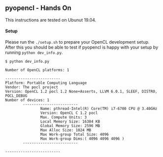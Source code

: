 ## pyopencl - Hands On

This instructions are tested on Ubunut 19.04.

#### Setup
Please run the `./setup.sh` to prepare your OpenCL development setup.
After this you should be able to test if pyopencl is happy with your setup by running
`python dev_info.py`.

```
$ python dev_info.py

Number of OpenCL platforms: 1

-------------------------
Platform: Portable Computing Language
Vendor: The pocl project
Version: OpenCL 1.2 pocl 1.2 None+Asserts, LLVM 6.0.1, SLEEF, DISTRO, POCL_DEBUG
Number of devices: 1
        -------------------------
                Name: pthread-Intel(R) Core(TM) i7-6700 CPU @ 3.40GHz
                Version: OpenCL C 1.2 pocl
                Max. Compute Units: 3
                Local Memory Size: 16384 KB
                Global Memory Size: 2596 MB
                Max Alloc Size: 1024 MB
                Max Work-group Total Size: 4096
                Max Work-group Dims:( 4096 4096 4096 )
        -------------------------

-------------------------
```
